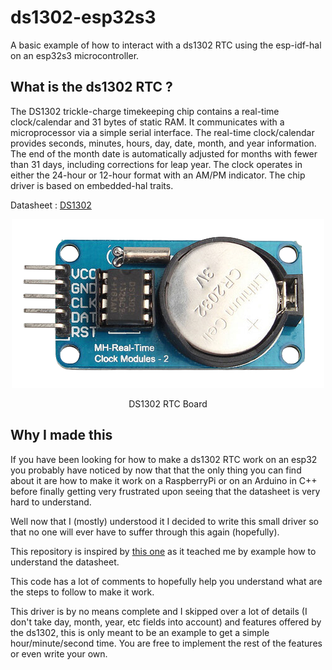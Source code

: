 # ds1302-esp32s3
A basic example of how to interact with a ds1302 RTC using the esp-idf-hal on an esp32s3 microcontroller.

## What is the ds1302 RTC ?
The DS1302 trickle-charge timekeeping chip contains a real-time clock/calendar and 31 bytes of static RAM. It communicates with a microprocessor via a simple serial interface. The real-time clock/calendar provides seconds, minutes, hours, day, date, month, and year information. The end of the month date is automatically adjusted for months with fewer than 31 days, including corrections for leap year. The clock operates in either the 24-hour or 12-hour format with an AM/PM indicator. The chip driver is based on embedded-hal traits.

Datasheet : [DS1302](ds1302.pdf)

<div align="center">
    <img src="ds1302_board.webp" alt="ds1302 RTC Board" width="500">
    <p>DS1302 RTC Board</p>
</div>

## Why I made this
If you have been looking for how to make a ds1302 RTC work on an esp32 you probably have noticed by now that that the only thing you can find about it are how to make it work on a RaspberryPi or on an Arduino in C++ before finally getting very frustrated upon seeing that the datasheet is very hard to understand.

Well now that I (mostly) understood it I decided to write this small driver so that no one will ever have to suffer through this again (hopefully).

This repository is inspired by [this one](https://github.com/sndnvaps/ds1302-drv/tree/main) as it teached me by example how to understand the datasheet.

This code has a lot of comments to hopefully help you understand what are the steps to follow to make it work.

This driver is by no means complete and I skipped over a lot of details (I don't take day, month, year, etc fields into account) and features offered by the ds1302, this is only meant to be an example to get a simple hour/minute/second time. You are free to implement the rest of the features or even write your own.
